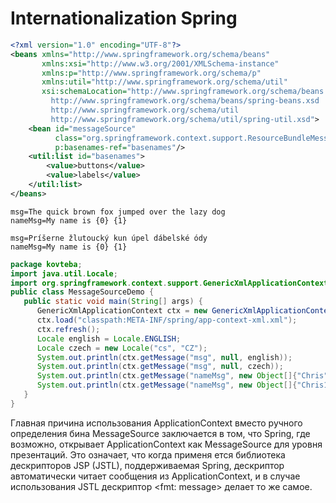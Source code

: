 # Internationalization Spring

```xml
<?xml version="1.0" encoding="UTF-8"?>
<beans xmlns="http://www.springframework.org/schema/beans"
       xmlns:xsi="http://www.w3.org/2001/XMLSchema-instance"
       xmlns:p="http://www.springframework.org/schema/p"
       xmlns:util="http://www.springframework.org/schema/util"
       xsi:schemaLocation="http://www.springframework.org/schema/beans
         http://www.springframework.org/schema/beans/spring-beans.xsd
         http://www.springframework.org/schema/util
         http://www.springframework.org/schema/util/spring-util.xsd">
    <bean id="messageSource"
          class="org.springframework.context.support.ResourceBundleMessageSource"
          p:basenames-ref="basenames"/>
    <util:list id="basenames">
        <value>buttons</value>
        <value>labels</value>
    </util:list>
</beans>
```
```properties
msg=The quick brown fox jumped over the lazy dog
nameMsg=My name is {0} {1}
```
```properties
msg=Príšerne žlutoucký kun úpel dábelské ódy
nameMsg=My name is {0} {1}
```
```java
package kovteba;
import java.util.Locale;
import org.springframework.context.support.GenericXmlApplicationContext;
public class MessageSourceDemo {
   public static void main(String[] args) {
      GenericXmlApplicationContext ctx = new GenericXmlApplicationContext();
      ctx.load("classpath:META-INF/spring/app-context-xml.xml");
      ctx.refresh();
      Locale english = Locale.ENGLISH;
      Locale czech = new Locale("cs", "CZ");
      System.out.println(ctx.getMessage("msg", null, english));
      System.out.println(ctx.getMessage("msg", null, czech));
      System.out.println(ctx.getMessage("nameMsg", new Object[]{"Chris", "Schaefer"}, english));
      System.out.println(ctx.getMessage("nameMsg", new Object[]{"Chris1", "Schaefer1"}, czech));
   }
}
```

Главная причина использования ApplicationContext вместо ручного определения бина MessageSource заключается в том, 
что Spring, где возможно, открывает ApplicationContext как MessageSource для уровня презентаций. Это означает, 
что когда применя­ ется библиотека дескрипторов JSP (JSTL), поддерживаемая Spring, дескриптор <spring :message> 
автоматически читает сообщения из ApplicationContext, и в случае использования JSTL дескриптор <fmt: message> 
делает то же самое.